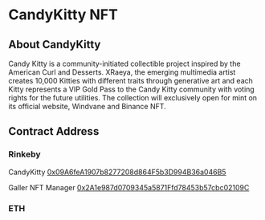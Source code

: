 # CandyKitty NFT

## About CandyKitty
Candy Kitty is a community-initiated collectible project inspired by the American Curl and Desserts. XRaeya, the emerging multimedia artist creates 10,000 Kitties with different traits through generative art and each Kitty represents a VIP Gold Pass to the Candy Kitty community with voting rights for the future utilities. The collection will exclusively open for mint on its official website, Windvane and Binance NFT.


## Contract Address
### Rinkeby
CandyKitty [0x09A6feA1907b8277208d864F5b3D994B36a046B5](https://rinkeby.etherscan.io/address/0x09a6fea1907b8277208d864f5b3d994b36a046b5)

Galler NFT Manager [0x2A1e987d0709345a5871Ffd78453b57cbc02109C](https://rinkeby.etherscan.io/address/0x2a1e987d0709345a5871ffd78453b57cbc02109c)

### ETH
